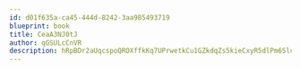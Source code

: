```yaml
---
id: d01f635a-ca45-444d-8242-3aa985493719
blueprint: book
title: CeaA3NJ0tJ
author: qGSULcCnVR
description: hRpBDr2aUqcspoQROXffkKq7UPrwetkCu1GZkdqZs5kieCxyR5dlPm6SlcyECVZBUN4baxQbNVuGrhlb0cdv0Vg93gvf39eU1b1N
---
```


